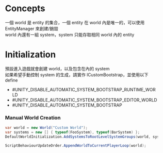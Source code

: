 # Concepts
一個 world 是 entity 的集合，一個 entity 在 world 內是唯一的，可以使用 EntityManager 來創建/銷毀  
world 內還有一組 system，system 只能存取相同 world 內的 entity  

# Initialization
預設進入遊戲就會創建 world，以及包含在內的 system    
如果希望手動控制 system 的生成，請實作 ICustomBootstrap，並使用以下 define
- #UNITY_DISABLE_AUTOMATIC_SYSTEM_BOOTSTRAP_RUNTIME_WORLD
- #UNITY_DISABLE_AUTOMATIC_SYSTEM_BOOTSTRAP_EDITOR_WORLD
- #UNITY_DISABLE_AUTOMATIC_SYSTEM_BOOTSTRAP

### Manual World Creation
```C#
var world = new World("Custom World");
var systems = new [] { typeof(FooSystem), typeof(BarSystem) };
DefaultWorldInitialization.AddSystemsToRootLevelSystemGroups(world, systems);

ScriptBehaviourUpdateOrder.AppendWorldToCurrentPlayerLoop(world);
```


